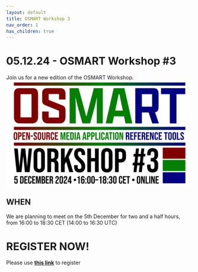 ```yaml
---
layout: default
title: OSMART Workshop 3
nav_order: 1
has_children: true
---
```


# 05.12.24 - OSMART Workshop #3
Join us for a new edition of the OSMART Workshop.
![OSMART_workshop_3](../assets/images/osmart3.jpg)

## WHEN
We are planning to meet on the 5th December for two and a half hours, from 16:00 to 18:30 CET (14:00 to 16:30 UTC)

# REGISTER NOW!
Please use [**this link**](https://us06web.zoom.us/meeting/register/tZIpde-hqjgjH9Q7i_au6ixY2__3vWIybWvm) to register
